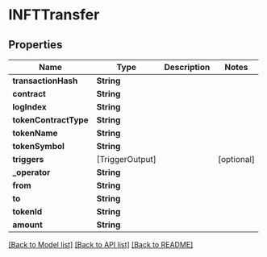 # INFTTransfer

## Properties
Name | Type | Description | Notes
------------ | ------------- | ------------- | -------------
**transactionHash** | **String** |  | 
**contract** | **String** |  | 
**logIndex** | **String** |  | 
**tokenContractType** | **String** |  | 
**tokenName** | **String** |  | 
**tokenSymbol** | **String** |  | 
**triggers** | [TriggerOutput] |  | [optional] 
**_operator** | **String** |  | 
**from** | **String** |  | 
**to** | **String** |  | 
**tokenId** | **String** |  | 
**amount** | **String** |  | 

[[Back to Model list]](../README.md#documentation-for-models) [[Back to API list]](../README.md#documentation-for-api-endpoints) [[Back to README]](../README.md)


